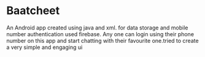# Baatcheet
An Android app created using java and xml. for data storage and mobile number authentication used firebase. Any one can login using their phone number on this app and start chatting with their favourite one.tried to create a very simple and engaging ui 







